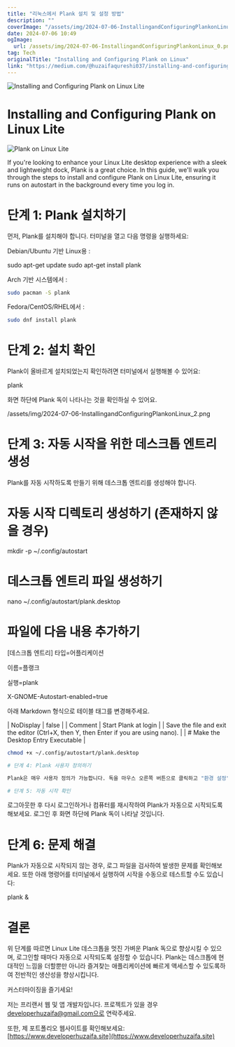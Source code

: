 ```yaml
---
title: "리눅스에서 Plank 설치 및 설정 방법"
description: ""
coverImage: "/assets/img/2024-07-06-InstallingandConfiguringPlankonLinux_0.png"
date: 2024-07-06 10:49
ogImage:
  url: /assets/img/2024-07-06-InstallingandConfiguringPlankonLinux_0.png
tag: Tech
originalTitle: "Installing and Configuring Plank on Linux"
link: "https://medium.com/@huzaifaqureshi037/installing-and-configuring-plank-on-linux-498731d2477c"
---
```


![Installing and Configuring Plank on Linux Lite](/assets/img/2024-07-06-InstallingandConfiguringPlankonLinux_0.png)

# Installing and Configuring Plank on Linux Lite

![Plank on Linux Lite](/assets/img/2024-07-06-InstallingandConfiguringPlankonLinux_1.png)

If you're looking to enhance your Linux Lite desktop experience with a sleek and lightweight dock, Plank is a great choice. In this guide, we'll walk you through the steps to install and configure Plank on Linux Lite, ensuring it runs on autostart in the background every time you log in.

<div class="content-ad"></div>

# 단계 1: Plank 설치하기

먼저, Plank를 설치해야 합니다. 터미널을 열고 다음 명령을 실행하세요:

Debian/Ubuntu 기반 Linux용 :

sudo apt-get update
sudo apt-get install plank

<div class="content-ad"></div>

Arch 기반 시스템에서 :

```bash
sudo pacman -S plank
```

Fedora/CentOS/RHEL에서 :

```bash
sudo dnf install plank
```

<div class="content-ad"></div>

# 단계 2: 설치 확인

Plank이 올바르게 설치되었는지 확인하려면 터미널에서 실행해볼 수 있어요:

plank

화면 하단에 Plank 독이 나타나는 것을 확인하실 수 있어요.

<div class="content-ad"></div>

/assets/img/2024-07-06-InstallingandConfiguringPlankonLinux_2.png

# 단계 3: 자동 시작을 위한 데스크톱 엔트리 생성

Plank를 자동 시작하도록 만들기 위해 데스크톱 엔트리를 생성해야 합니다.

# 자동 시작 디렉토리 생성하기 (존재하지 않을 경우)

<div class="content-ad"></div>

mkdir -p ~/.config/autostart

# 데스크톱 엔트리 파일 생성하기

nano ~/.config/autostart/plank.desktop

# 파일에 다음 내용 추가하기

<div class="content-ad"></div>

[데스크톱 엔트리]
타입=어플리케이션

이름=플랭크

실행=plank

X-GNOME-Autostart-enabled=true

<div class="content-ad"></div>

아래 Markdown 형식으로 테이블 태그를 변경해주세요.

| NoDisplay | false |
| Comment | Start Plank at login |
| Save the file and exit the editor (Ctrl+X, then Y, then Enter if you are using nano). |
| # Make the Desktop Entry Executable |

<div class="content-ad"></div>

```bash
chmod +x ~/.config/autostart/plank.desktop

# 단계 4: Plank 사용자 정의하기

Plank은 매우 사용자 정의가 가능합니다. 독을 마우스 오른쪽 버튼으로 클릭하고 "환경 설정"을 선택하여 설정에 액세스할 수 있습니다. 여기서 테마를 변경하거나 아이콘 크기를 조절하고 기타 설정을 구성하여 사용자 설정에 맞게 변경할 수 있습니다.

# 단계 5: 자동 시작 확인
```

<div class="content-ad"></div>

로그아웃한 후 다시 로그인하거나 컴퓨터를 재시작하여 Plank가 자동으로 시작되도록 해보세요. 로그인 후 화면 하단에 Plank 독이 나타날 것입니다.

# 단계 6: 문제 해결

Plank가 자동으로 시작되지 않는 경우, 로그 파일을 검사하여 발생한 문제를 확인해보세요. 또한 아래 명령어를 터미널에서 실행하여 시작을 수동으로 테스트할 수도 있습니다:

plank &

<div class="content-ad"></div>

# 결론

위 단계를 따르면 Linux Lite 데스크톱을 멋진 가벼운 Plank 독으로 향상시킬 수 있으며, 로그인할 때마다 자동으로 시작되도록 설정할 수 있습니다. Plank는 데스크톱에 현대적인 느낌을 더할뿐만 아니라 즐겨찾는 애플리케이션에 빠르게 액세스할 수 있도록하여 전반적인 생산성을 향상시킵니다.

커스터마이징을 즐기세요!

저는 프리랜서 웹 및 앱 개발자입니다. 프로젝트가 있을 경우 developerhuzaifa@gmail.com으로 연락주세요.

<div class="content-ad"></div>

또한, 제 포트폴리오 웹사이트를 확인해보세요: [https://www.developerhuzaifa.site](https://www.developerhuzaifa.site)
